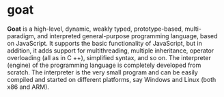 # goat
**Goat** is a high-level, dynamic, weakly typed, prototype-based, multi-paradigm, and interpreted general-purpose programming language, based on JavaScript. It supports the basic functionality of JavaScript, but in addition, it adds support for multithreading, multiple inheritance, operator overloading (all as in C ++), simplified syntax, and so on.
The interpreter (engine) of the programming language is completely developed from scratch. The interpreter is the very small program and can be easily compiled and started on different platforms, say Windows and Linux (both x86 and ARM).
